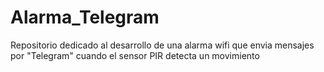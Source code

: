 # Alarma_Telegram
Repositorio dedicado al desarrollo de una alarma wifi que envia mensajes por "Telegram" cuando el sensor PIR detecta un movimiento
